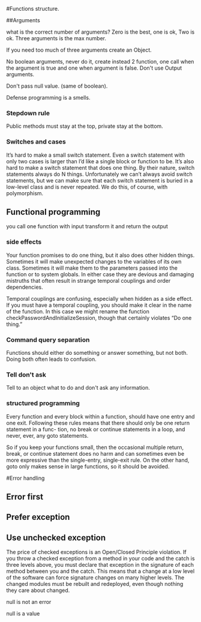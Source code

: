 #Functions structure.

##Arguments

what is the correct number of arguments?
Zero is the best,
one is ok,
Two is ok.
Three arguments is the max number.

If you need too much of three arguments create an Object.

No boolean arguments, never do it, create instead 2 function, one call when the argument is true and one when argument is false.
Don't use Output arguments.

Don't pass null value. (same of boolean).

Defense programming is a smells.

### Stepdown rule
Public methods must stay at the top, private stay at the bottom. 

### Switches and cases

It’s hard to make a small switch statement.
Even a switch statement with only two cases is larger than I’d like a single block or function to be.
It’s also hard to make a switch statement that does one thing. 
By their nature, switch statements always do N things. 
Unfortunately we can’t always avoid switch statements, but we can make sure that each switch statement is buried in a low-level class and is never repeated. 
We do this, of course, with polymorphism.

## Functional programming
you call one function with input transform it and return the output

### side effects

Your function promises to do one thing, but it also does other hidden things. 
Sometimes it will make unexpected changes to the variables of its own class. 
Sometimes it will make them to the parameters passed into the function or to system globals. 
In either case they are devious and damaging mistruths that often result in strange temporal couplings and order dependencies.

Temporal couplings are confusing, especially when hidden as a side effect. If you must have a temporal coupling, you should make it clear in the name of the function. In this case we might rename the function checkPasswordAndInitializeSession, though that certainly violates “Do one thing.”

### Command query separation
Functions should either do something or answer something, but not both. Doing both often leads to confusion.

### Tell don't ask

Tell to an object what to do and don't ask any information. 


### structured programming
Every function and every block within a function, should have one entry and one exit.
Following these rules means that there should only be one return statement in a func- tion, no break or continue statements in a loop, and never, ever, any goto statements.

So if you keep your functions small, then the occasional multiple return, break, or continue statement does no harm and can sometimes even be more expressive than the single-entry, single-exit rule. 
On the other hand, goto only makes sense in large functions, so it should be avoided.

#Error handling 

## Error first

## Prefer exception

## Use unchecked exception

The price of checked exceptions is an Open/Closed Principle violation.
If you throw a checked exception from a method in your code and the catch is three levels above, you must declare that exception in the signature of each method between you and the catch.
This means that a change at a low level of the software can force signature changes on many higher levels. 
The changed modules must be rebuilt and redeployed, even though nothing they care about changed.

null is not an error

null is a value


